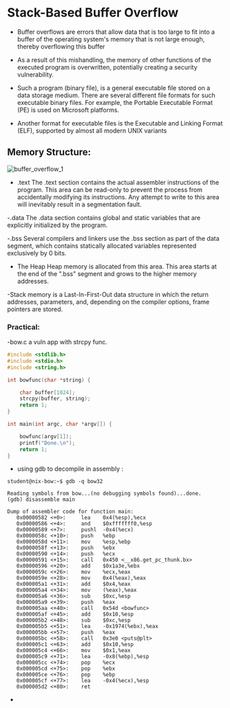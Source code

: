 # Stack-Based Buffer Overflow

- Buffer overflows are errors that allow data that is too large to fit into a buffer of the operating system's memory that is not large enough, thereby overflowing this buffer
- As a result of this mishandling, the memory of other functions of the executed program is overwritten, potentially creating a security vulnerability.

- Such a program (binary file), is a general executable file stored on a data storage medium. There are several different file formats for such executable binary files. For example, the Portable Executable Format (PE) is used on Microsoft platforms.
- Another format for executable files is the Executable and Linking Format (ELF), supported by almost all modern UNIX variants


## Memory Structure: 

![buffer_overflow_1](https://github.com/user-attachments/assets/eb1c5086-9b69-4cfe-a785-8f001e0b9b37)

- .text
The .text section contains the actual assembler instructions of the program. This area can be read-only to prevent the process from accidentally modifying its instructions. Any attempt to write to this area will inevitably result in a segmentation fault.

-.data
The .data section contains global and static variables that are explicitly initialized by the program.

-.bss
Several compilers and linkers use the .bss section as part of the data segment, which contains statically allocated variables represented exclusively by 0 bits.


- The Heap
Heap memory is allocated from this area. This area starts at the end of the ".bss" segment and grows to the higher memory addresses.

-Stack memory is a Last-In-First-Out data structure in which the return addresses, parameters, and, depending on the compiler options, frame pointers are stored.


### Practical: 

-bow.c a vuln app with strcpy func.
```c
#include <stdlib.h>
#include <stdio.h>
#include <string.h>

int bowfunc(char *string) {

	char buffer[1024];
	strcpy(buffer, string);
	return 1;
}

int main(int argc, char *argv[]) {

	bowfunc(argv[1]);
	printf("Done.\n");
	return 1;
}
```
- using gdb to decompile in assembly :
```
student@nix-bow:~$ gdb -q bow32

Reading symbols from bow...(no debugging symbols found)...done.
(gdb) disassemble main

Dump of assembler code for function main:
   0x00000582 <+0>: 	lea    0x4(%esp),%ecx
   0x00000586 <+4>: 	and    $0xfffffff0,%esp
   0x00000589 <+7>: 	pushl  -0x4(%ecx)
   0x0000058c <+10>:	push   %ebp
   0x0000058d <+11>:	mov    %esp,%ebp
   0x0000058f <+13>:	push   %ebx
   0x00000590 <+14>:	push   %ecx
   0x00000591 <+15>:	call   0x450 <__x86.get_pc_thunk.bx>
   0x00000596 <+20>:	add    $0x1a3e,%ebx
   0x0000059c <+26>:	mov    %ecx,%eax
   0x0000059e <+28>:	mov    0x4(%eax),%eax
   0x000005a1 <+31>:	add    $0x4,%eax
   0x000005a4 <+34>:	mov    (%eax),%eax
   0x000005a6 <+36>:	sub    $0xc,%esp
   0x000005a9 <+39>:	push   %eax
   0x000005aa <+40>:	call   0x54d <bowfunc>
   0x000005af <+45>:	add    $0x10,%esp
   0x000005b2 <+48>:	sub    $0xc,%esp
   0x000005b5 <+51>:	lea    -0x1974(%ebx),%eax
   0x000005bb <+57>:	push   %eax
   0x000005bc <+58>:	call   0x3e0 <puts@plt>
   0x000005c1 <+63>:	add    $0x10,%esp
   0x000005c4 <+66>:	mov    $0x1,%eax
   0x000005c9 <+71>:	lea    -0x8(%ebp),%esp
   0x000005cc <+74>:	pop    %ecx
   0x000005cd <+75>:	pop    %ebx
   0x000005ce <+76>:	pop    %ebp
   0x000005cf <+77>:	lea    -0x4(%ecx),%esp
   0x000005d2 <+80>:	ret 
```

-
